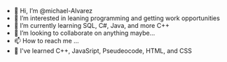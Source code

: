 - 👋 Hi, I’m @michael-Alvarez
- 👀 I’m interested in leaning programming and getting work opportunities 
- 🌱 I’m currently learning SQL, C#, Java, and more C++
- 💞️ I’m looking to collaborate on anything maybe...
- 📫 How to reach me ...
- 🧠 I've learned C++, JavaSript, Pseudeocode, HTML, and CSS

<!---
michael-Alvarez/michael-Alvarez is a ✨ special ✨ repository because its `README.md` (this file) appears on your GitHub profile.
You can click the Preview link to take a look at your changes.
--->
